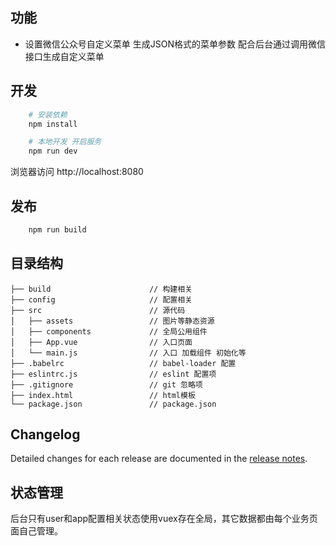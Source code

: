 ## 功能
- 设置微信公众号自定义菜单 生成JSON格式的菜单参数 配合后台通过调用微信接口生成自定义菜单

## 开发
```bash
    # 安装依赖
    npm install

    # 本地开发 开启服务
    npm run dev
```
浏览器访问 http://localhost:8080

## 发布
```bash
    npm run build
```
## 目录结构
```wechatmenu
├── build                      // 构建相关  
├── config                     // 配置相关
├── src                        // 源代码
│   ├── assets                 // 图片等静态资源
│   ├── components             // 全局公用组件
│   ├── App.vue                // 入口页面
│   └── main.js                // 入口 加载组件 初始化等
├── .babelrc                   // babel-loader 配置
├── eslintrc.js                // eslint 配置项
├── .gitignore                 // git 忽略项
├── index.html                 // html模板
└── package.json               // package.json

```

## Changelog
Detailed changes for each release are documented in the [release notes](https://github.com/PanJiaChen/vue-element-admin/releases).


## 状态管理
后台只有user和app配置相关状态使用vuex存在全局，其它数据都由每个业务页面自己管理。

